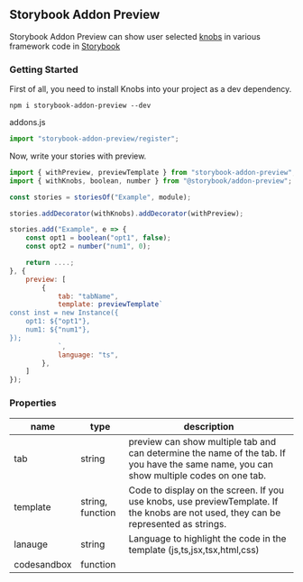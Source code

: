 ## Storybook Addon Preview

Storybook Addon Preview can show user selected [knobs](https://github.com/storybookjs/storybook/tree/master/addons/knobs) in various framework code in [Storybook](https://storybook.js.org/)






### Getting Started
First of all, you need to install Knobs into your project as a dev dependency.


```
npm i storybook-addon-preview --dev
```


addons.js

```js
import "storybook-addon-preview/register";
```

Now, write your stories with preview.

```js
import { withPreview, previewTemplate } from "storybook-addon-preview";
import { withKnobs, boolean, number } from "@storybook/addon-preview";

const stories = storiesOf("Example", module);

stories.addDecorator(withKnobs).addDecorator(withPreview);

stories.add("Example", e => {
    const opt1 = boolean("opt1", false);
    const opt2 = number("num1", 0);

    return ....;
}, {
    preview: [
        {
            tab: "tabName",
            template: previewTemplate`
const inst = new Instance({
    opt1: ${"opt1"},
    num1: ${"num1"},
});
            `,
            language: "ts",
        },
    ]
});
```
### Properties

|name|type|description|
|---|---|---|
|tab|string|preview can show multiple tab and can determine the name of the tab. If you have the same name, you can show multiple codes on one tab.|
|template|string, function|Code to display on the screen. If you use knobs, use previewTemplate. If the knobs are not used, they can be represented as strings.|
|lanauge|string|Language to highlight the code in the template (js,ts,jsx,tsx,html,css)|
|codesandbox|function||
